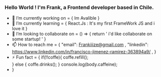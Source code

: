 ### Hello World ! I'm Frank, a Frontend developer based in Chile. 

- 🔭 I’m currently working on = { Im Avalible }
- 🌱 I’m currently learning = { React.Js : It's my first FrameWork JS and i love it }
- 👯 I’m looking to collaborate on = () => { return ' i'd like collaborate on some startup! ' }
- 📫 How to reach me = {
   "email": Frankiiize@gmail.com ,
   "linkedin": https://www.linkedin.com/in/francisco-jimenez-ramirez-363894a9/ ,
 }
- ⚡ Fun fact = {
    if(!!coffe){
      coffe.refill();  
    }
    else {
      coffe.drinks();
    }
    console.log(body.caffeine);
- }

